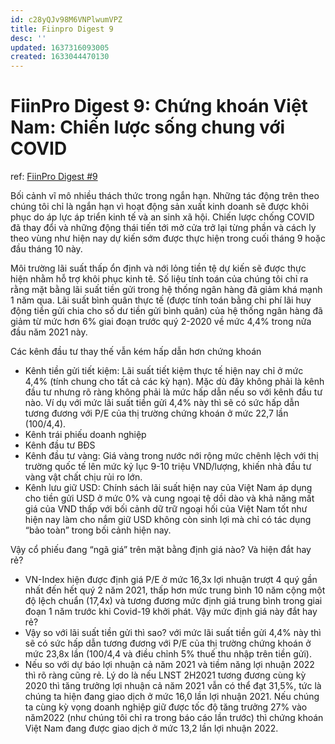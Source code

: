 ```yaml
---
id: c28yQJv98M6VNPlwumVPZ
title: Fiinpro Digest 9
desc: ''
updated: 1637316093005
created: 1633044470130
---
```

# FiinPro Digest 9: Chứng khoán Việt Nam: Chiến lược sống chung với COVID

ref: [FiinPro Digest #9](https://web.fiintrade.vn/Upload/data-digest/FiinPro_Digest_No9_VN_ChungkhoanVNChienluocsongchungvoiCOVID.pdf)

Bối cảnh vĩ mô nhiều thách thức trong ngắn hạn. Những tác động trên theo chúng tôi chỉ là ngắn hạn vì hoạt động sản xuất kinh
doanh sẽ được khôi phục do áp lực áp triển kinh tế và an sinh xã hội. Chiến lược chống COVID đã thay đổi và những động thái tiến tới mở cửa trở lại từng phần và cách ly theo vùng như hiện nay dự kiến sớm được thực hiện trong cuối tháng 9 hoặc đầu tháng 10 này.

Môi trường lãi suất thấp ổn định và nới lỏng tiền tệ dự kiến sẽ được thực hiện nhằm hỗ trợ khôi phục kinh tê. Số liệu tính toán của chúng tôi chỉ ra rằng mặt bằng lãi suất tiền gửi trong hệ thống ngân hàng đã giảm khá mạnh 1 năm qua. Lãi suất bình quân thực tế (được tính toán bằng chi phí lãi huy động tiền gửi chia cho số dư tiền gửi bình quân) của hệ thống
ngân hàng đã giảm từ mức hơn 6% giai đoạn trước quý 2-2020 về mức 4,4% trong nửa đầu năm 2021 này.

Các kênh đầu tư thay thế vẫn kém hấp dẫn hơn chứng khoán
- Kênh tiền gửi tiết kiệm: Lãi suất tiết kiệm thực tế hiện nay chỉ ở mức 4,4% (tính chung cho tất cả các kỳ hạn). Mặc dù đây không phải là kênh đầu tư nhưng rõ ràng không phải là mức hấp dẫn nếu so với kênh đầu tư nào. Ví dụ với mức lãi suất tiền gửi 4,4% này thì
sẽ có sức hấp dẫn tương đương với P/E của thị trường chứng khoán ở mức 22,7 lần (100/4,4).
- Kênh trái phiếu doanh nghiệp
- Kênh đầu tư BĐS
- Kênh đầu tư vàng: Giá vàng trong nước nới rộng mức chênh lệch với thị trường quốc tế lên mức kỷ lục 9-10 triệu VND/lượng, khiến nhà đầu tư vàng vật chất chịu rủi ro lớn.
- Kênh lưu giữ USD: Chính sách lãi suất hiện nay của Việt Nam áp dụng cho tiền gửi USD ở mức 0% và cung ngoại tệ dồi dào và khả năng mất giá của VND thấp với bối cảnh dữ trữ ngoại hối của Việt Nam tốt như hiện nay làm cho nắm giữ USD không còn sinh lợi mà chỉ có tác dụng “bảo toàn” trong bối cảnh hiện nay.

Vậy cổ phiếu đang “ngã giá” trên mặt bằng định giá nào? Và hiện đắt hay rẻ?
- VN-Index hiện được định giá P/E ở mức 16,3x lợi nhuận trượt 4 quý gần nhất đến hết quý 2 năm 2021, thấp hơn mức trung bình 10 năm cộng một độ lệch chuẩn (17,4x) và tương đương mức định giá trung bình trong giai đoạn 1 năm trước khi Covid-19 khởi phát. Vậy mức định giá này đắt hay rẻ?
- Vậy so với lãi suất tiền gửi thì sao? với mức lãi suất tiền gửi 4,4% này thì sẽ có sức hấp dẫn tương đương với P/E của thị trường chứng khoán ở mức 23,8x lần (100/4,4 và điều chỉnh 5% thuế thu nhập trên tiền gửi).
- Nếu so với dự báo lợi nhuận cả năm 2021 và tiềm năng lợi nhuận 2022 thì rõ ràng cũng rẻ. Lý do là nếu LNST 2H2021 tương đương cùng kỳ 2020 thì tăng trưởng lợi nhuận cả năm 2021 vẫn có thể đạt 31,5%, tức là chúng ta hiện đang giao dịch ở mức 16,0 lần lợi nhuận 2021. Nếu chúng ta cùng kỳ vọng doanh nghiệp giữ được tốc độ tăng trưởng 27% vào năm2022 (như chúng tôi chỉ ra trong báo cáo lần trước) thì chứng khoán Việt Nam đang được giao dịch ở mức 13,2 lần lợi nhuận 2022.
